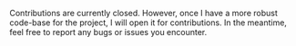 Contributions are currently closed. However, once I have a more robust code-base for the project, I will open it for contributions. In the meantime, feel free to report any bugs or issues you encounter.